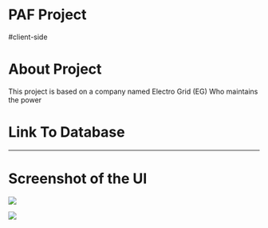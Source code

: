 # PAF Project
#client-side

# About Project
This project is based on a company named Electro Grid (EG) Who maintains the power

#  Link  To Database
*****

# Screenshot of the UI

![](UI/form.png)

![](UI/table.png)

